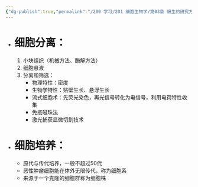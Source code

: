 ```yaml
---
{"dg-publish":true,"permalink":"/200 学习/201 细胞生物学/第03章 细生的研究方法/第2节 细胞的分离和培养/细胞的分离和培养/","title":"细胞的分离和培养","created":"2022-12-03T11:29:54.000+08:00","updated":"2024-01-08T14:42:07.326+08:00"}
---
```



- # 细胞分离：
	1. 小块组织（机械方法、酶解方法）
	2. 细胞悬液
	3. 分离和筛选：
		- 物理特性：密度
		- 生物学特性：贴壁生长、悬浮生长
		- 流式细胞术：先荧光染色，再光信号转化为电信号，利用电荷特性收集
		- 免疫磁珠法
		- 激光捕获显微切割技术

- # 细胞培养：
	- 原代与传代培养，一般不超过50代
	- 恶性肿瘤细胞能在体外无限传代，称为细胞系
	- 来源于一个克隆的细胞群称为细胞株


	